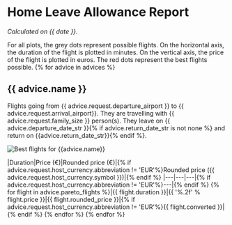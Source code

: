 # Home Leave Allowance Report

_Calculated on {{ date }}._

For all plots, the grey dots represent possible flights. On the horizontal axis, the duration of the flight is plotted in minutes. On the vertical axis, the price of the flight is plotted in euros. The red dots represent the best flights possible.
{% for advice in advices %}
## {{ advice.name }}

Flights going from {{ advice.request.departure_airport }} to {{ advice.request.arrival_airport}}. They are travelling with {{ advice.request.family_size }} person(s). They leave on {{ advice.departure_date_str }}{% if advice.return_date_str is not none %} and return on {{advice.return_date_str}}{% endif %}.

![Best flights for {{advice.name}}]({{advice.pareto_path}})

|Duration|Price (€)|Rounded price (€)|{% if advice.request.host_currency.abbreviation != 'EUR'%}Rounded price ({{ advice.request.host_currency.symbol }})|{% endif %}
|---|---|---|{% if advice.request.host_currency.abbreviation != 'EUR'%}---|{% endif %}
{% for flight in advice.pareto_flights %}|{{ flight.duration }}|{{ '%.2f' % flight.price }}|{{ flight.rounded_price }}|{% if advice.request.host_currency.abbreviation != 'EUR'%}{{ flight.converted }}|{% endif %}
{% endfor %}
{% endfor %}
